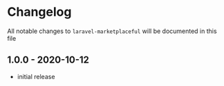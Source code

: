 # Changelog

All notable changes to `laravel-marketplaceful` will be documented in this file

## 1.0.0 - 2020-10-12

- initial release

